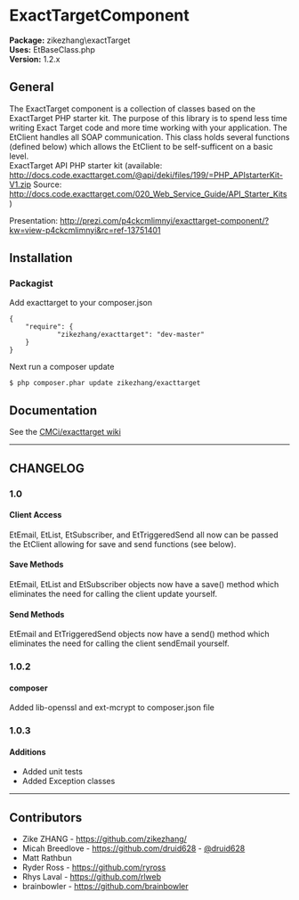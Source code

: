 ExactTargetComponent  
========

**Package:** zikezhang\exactTarget  
**Uses:** EtBaseClass.php  
**Version:** 1.2.x  

General  
----------
The ExactTarget component is a collection of classes based on the 
ExactTarget PHP starter kit. The purpose of this library is to spend less time 
writing Exact Target code and more time working with your application.
The EtClient handles all SOAP communication. This class holds several 
functions (defined below) which allows the EtClient to be self-sufficent on a 
basic level.  
ExactTarget API PHP starter kit (available: 
<http://docs.code.exacttarget.com/@api/deki/files/199/=PHP_APIstarterKit-V1.zip>
Source: 
<http://docs.code.exacttarget.com/020_Web_Service_Guide/API_Starter_Kits>)  
  
Presentation: <http://prezi.com/p4ckcmlimnyi/exacttarget-component/?kw=view-p4ckcmlimnyi&rc=ref-13751401>
  
Installation  
----------

### Packagist

Add exacttarget to your composer.json

    {
        "require": {
                "zikezhang/exacttarget": "dev-master"
        }
    }

Next run a composer update

    $ php composer.phar update zikezhang/exacttarget


Documentation  
---------------

See the [CMCi/exacttarget wiki](https://github.com/zikezhang/exacttarget/wiki)

* * *

CHANGELOG  
----------
### 1.0  
#### Client Access
EtEmail, EtList, EtSubscriber, and EtTriggeredSend all now can be 
passed the EtClient allowing for save and send functions (see below).
#### Save Methods
EtEmail, EtList and EtSubscriber objects now have a save() method which 
eliminates the need for calling the client update yourself.
#### Send Methods
EtEmail and EtTriggeredSend objects now have a send() method which 
eliminates the need for calling the client sendEmail yourself.
### 1.0.2
#### composer
Added lib-openssl and ext-mcrypt to composer.json file
### 1.0.3
#### Additions

 * Added unit tests
 * Added Exception classes


* * *

Contributors
----------
 * Zike ZHANG - <https://github.com/zikezhang/>
 * Micah Breedlove - <https://github.com/druid628> - [@druid628](http://twitter.com/druid628)
 * Matt Rathbun  
 * Ryder Ross - <https://github.com/ryross>
 * Rhys Laval - <https://github.com/rlweb>
 * brainbowler - <https://github.com/brainbowler>

